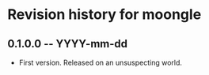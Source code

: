 # Revision history for moongle

## 0.1.0.0 -- YYYY-mm-dd

* First version. Released on an unsuspecting world.
